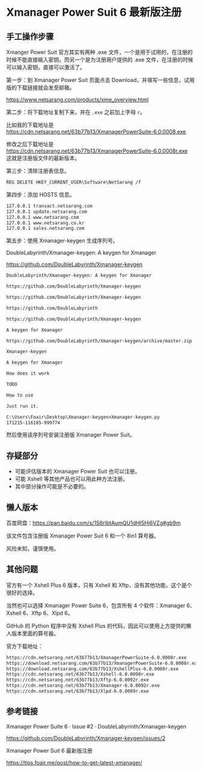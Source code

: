 # Xmanager Power Suit 6 最新版注册 #  

## 手工操作步骤 ##    

Xmanger Power Suit 官方其实有两种 .exe 文件，一个是用于试用的，在注册的时候不能直接输入密钥。而另一个是为注册用户提供的 .exe 文件，在注册的时候可以输入密钥，直接可以激活了。  

第一步：到 Xmanager Power Suit 页面点击 Download，并填写一些信息，试用版的下载链接就会发至邮箱。  

https://www.netsarang.com/products/xme_overview.html  

第二步：将下载地址复制下来，并在 `.exe` 之前加上字母 `r`。  

比如我的下载地址是 https://cdn.netsarang.net/63b77b13/XmanagerPowerSuite-6.0.0008.exe  

修改之后下载地址是 https://cdn.netsarang.net/63b77b13/XmanagerPowerSuite-6.0.0008r.exe  
这就是注册版文件的最新版本。  

第三步：清除注册表信息。  

```txt
REG DELETE HKEY_CURRENT_USER\Software\NetSarang /f
```

第四步：添加 HOSTS 信息。

```txt
127.0.0.1 transact.netsarang.com
127.0.0.1 update.netsarang.com
127.0.0.1 www.netsarang.com
127.0.0.1 www.netsarang.co.kr
127.0.0.1 sales.netsarang.com
```

第五步：使用 Xmanager-keygen 生成序列号。  

DoubleLabyrinth/Xmanager-keygen: A keygen for Xmanager  

https://github.com/DoubleLabyrinth/Xmanager-keygen  

```txt
DoubleLabyrinth/Xmanager-keygen: A keygen for Xmanager

https://github.com/DoubleLabyrinth/Xmanager-keygen

https://github.com/DoubleLabyrinth/Xmanager-keygen

https://github.com/DoubleLabyrinth

https://github.com/DoubleLabyrinth/Xmanager-keygen

A keygen for Xmanager

https://github.com/DoubleLabyrinth/Xmanager-keygen/archive/master.zip

Xmanager-keygen

A keygen for Xmanager

How does it work

TODO

How to use

Just run it.
```
```txt
C:\Users\Foair\Desktop\Xmanager-keygen>Xmanager-keygen.py
171215-116185-999774
```
然后使用该序列号安装注册版 Xmanager Power Suit。  

## 存疑部分 ##  

- 可能评估版本的 Xmanager Power Suit 也可以注册。
- 可能 Xshell 等其他产品也可以用此种方法注册。
- 其中部分操作可能是不必要的。

## 懒人版本 ##  

百度网盘：https://pan.baidu.com/s/1S6rIbtAumQU1dHI5Hj6VZg#gb9m  

该文件包含注册版 Xmanager Power Suit 6 和一个 8in1 算号器。  

风险未知，谨慎使用。  

## 其他问题 ##  

官方有一个 Xshell Plus 6 版本，只有 Xshell 和 Xftp，没有其他功能，这个是个很好的选择。  

当然也可以选择 Xmanager Power Suite 6，包含所有 4 个软件：Xmanager 6、Xshell 6、Xftp 6、Xlpd 6。  

GitHub 的 Python 程序中没有 Xshell Plus 的代码，因此可以使用上方提供的懒人版本里面的算号器。  

官方下载地址：  

```txt
https://cdn.netsarang.net/63b77b13/XmanagerPowerSuite-6.0.0008r.exe
https://download.netsarang.com/63b77b13/XmanagerPowerSuite-6.0.0008r.exe
https://download.netsarang.com/63b77b13/XshellPlus-6.0.0008r.exe
https://cdn.netsarang.net/63b77b13/Xshell-6.0.0098r.exe
https://cdn.netsarang.net/63b77b13/Xftp-6.0.0092r.exe
https://cdn.netsarang.net/63b77b13/Xmanager-6.0.0092r.exe
https://cdn.netsarang.net/63b77b13/Xlpd-6.0.0089r.exe
```

## 参考链接 ##  

Xmanager Power Suite 6 · Issue #2 · DoubleLabyrinth/Xmanager-keygen  

https://github.com/DoubleLabyrinth/Xmanager-keygen/issues/2  

Xmanager Power Suit 6 最新版注册  

https://tips.foair.me/post/how-to-get-latest-xmanager/